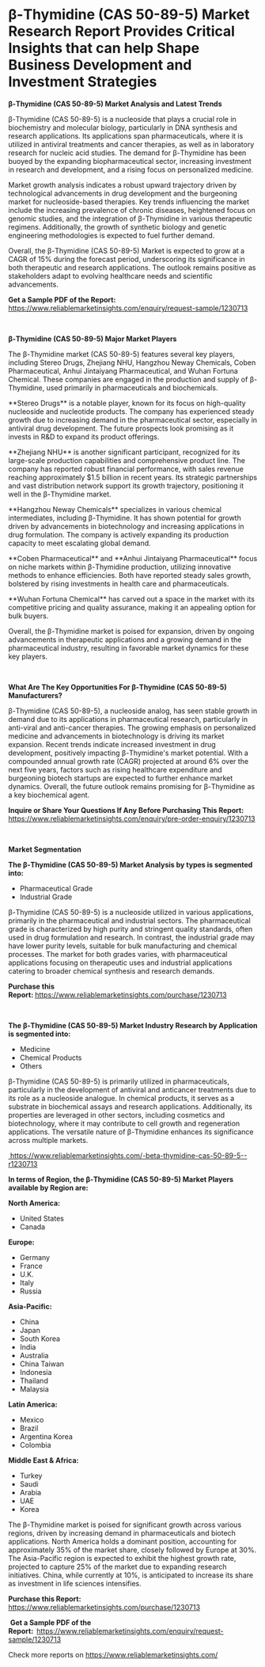<p><h1>β-Thymidine (CAS 50-89-5) Market Research Report Provides Critical Insights that can help Shape Business Development and Investment Strategies</h1></p><p><strong>β-Thymidine (CAS 50-89-5) Market Analysis and Latest Trends</strong></p>
<p><p>β-Thymidine (CAS 50-89-5) is a nucleoside that plays a crucial role in biochemistry and molecular biology, particularly in DNA synthesis and research applications. Its applications span pharmaceuticals, where it is utilized in antiviral treatments and cancer therapies, as well as in laboratory research for nucleic acid studies. The demand for β-Thymidine has been buoyed by the expanding biopharmaceutical sector, increasing investment in research and development, and a rising focus on personalized medicine. </p><p>Market growth analysis indicates a robust upward trajectory driven by technological advancements in drug development and the burgeoning market for nucleoside-based therapies. Key trends influencing the market include the increasing prevalence of chronic diseases, heightened focus on genomic studies, and the integration of β-Thymidine in various therapeutic regimens. Additionally, the growth of synthetic biology and genetic engineering methodologies is expected to fuel further demand. </p><p>Overall, the β-Thymidine (CAS 50-89-5) Market is expected to grow at a CAGR of 15% during the forecast period, underscoring its significance in both therapeutic and research applications. The outlook remains positive as stakeholders adapt to evolving healthcare needs and scientific advancements.</p></p>
<p><strong>Get a Sample PDF of the Report:&nbsp;</strong> <a href="https://www.reliablemarketinsights.com/enquiry/request-sample/1230713?utm_campaign=3064&utm_medium=2&utm_source=Github&utm_content=ia&utm_term=26032025&utm_id=b-thymidine-cas-50-89-5">https://www.reliablemarketinsights.com/enquiry/request-sample/1230713</a></p>
<p>&nbsp;</p>
<p><strong>β-Thymidine (CAS 50-89-5) Major Market Players</strong></p>
<p><p>The β-Thymidine market (CAS 50-89-5) features several key players, including Stereo Drugs, Zhejiang NHU, Hangzhou Neway Chemicals, Coben Pharmaceutical, Anhui Jintaiyang Pharmaceutical, and Wuhan Fortuna Chemical. These companies are engaged in the production and supply of β-Thymidine, used primarily in pharmaceuticals and biochemicals.</p><p>**Stereo Drugs** is a notable player, known for its focus on high-quality nucleoside and nucleotide products. The company has experienced steady growth due to increasing demand in the pharmaceutical sector, especially in antiviral drug development. The future prospects look promising as it invests in R&D to expand its product offerings.</p><p>**Zhejiang NHU** is another significant participant, recognized for its large-scale production capabilities and comprehensive product line. The company has reported robust financial performance, with sales revenue reaching approximately $1.5 billion in recent years. Its strategic partnerships and vast distribution network support its growth trajectory, positioning it well in the β-Thymidine market.</p><p>**Hangzhou Neway Chemicals** specializes in various chemical intermediates, including β-Thymidine. It has shown potential for growth driven by advancements in biotechnology and increasing applications in drug formulation. The company is actively expanding its production capacity to meet escalating global demand.</p><p>**Coben Pharmaceutical** and **Anhui Jintaiyang Pharmaceutical** focus on niche markets within β-Thymidine production, utilizing innovative methods to enhance efficiencies. Both have reported steady sales growth, bolstered by rising investments in health care and pharmaceuticals.</p><p>**Wuhan Fortuna Chemical** has carved out a space in the market with its competitive pricing and quality assurance, making it an appealing option for bulk buyers.</p><p>Overall, the β-Thymidine market is poised for expansion, driven by ongoing advancements in therapeutic applications and a growing demand in the pharmaceutical industry, resulting in favorable market dynamics for these key players.</p></p>
<p>&nbsp;</p>
<p><strong>What Are The Key Opportunities For β-Thymidine (CAS 50-89-5) Manufacturers?</strong></p>
<p><p>β-Thymidine (CAS 50-89-5), a nucleoside analog, has seen stable growth in demand due to its applications in pharmaceutical research, particularly in anti-viral and anti-cancer therapies. The growing emphasis on personalized medicine and advancements in biotechnology is driving its market expansion. Recent trends indicate increased investment in drug development, positively impacting β-Thymidine's market potential. With a compounded annual growth rate (CAGR) projected at around 6% over the next five years, factors such as rising healthcare expenditure and burgeoning biotech startups are expected to further enhance market dynamics. Overall, the future outlook remains promising for β-Thymidine as a key biochemical agent.</p></p>
<p><strong>Inquire or Share Your Questions If Any Before Purchasing This Report:</strong> <a href="https://www.reliablemarketinsights.com/enquiry/pre-order-enquiry/1230713?utm_campaign=3064&utm_medium=2&utm_source=Github&utm_content=ia&utm_term=26032025&utm_id=b-thymidine-cas-50-89-5">https://www.reliablemarketinsights.com/enquiry/pre-order-enquiry/1230713</a></p>
<p>&nbsp;</p>
<p><strong>Market Segmentation</strong></p>
<p><strong>The β-Thymidine (CAS 50-89-5) Market Analysis by types is segmented into:</strong></p>
<p><ul><li>Pharmaceutical Grade</li><li>Industrial Grade</li></ul></p>
<p><p>β-Thymidine (CAS 50-89-5) is a nucleoside utilized in various applications, primarily in the pharmaceutical and industrial sectors. The pharmaceutical grade is characterized by high purity and stringent quality standards, often used in drug formulation and research. In contrast, the industrial grade may have lower purity levels, suitable for bulk manufacturing and chemical processes. The market for both grades varies, with pharmaceutical applications focusing on therapeutic uses and industrial applications catering to broader chemical synthesis and research demands.</p></p>
<p><strong>Purchase this Report:&nbsp;</strong><a href="https://www.reliablemarketinsights.com/purchase/1230713?utm_campaign=3064&utm_medium=2&utm_source=Github&utm_content=ia&utm_term=26032025&utm_id=b-thymidine-cas-50-89-5">https://www.reliablemarketinsights.com/purchase/1230713</a></p>
<p>&nbsp;</p>
<p><strong>The β-Thymidine (CAS 50-89-5) Market Industry Research by Application is segmented into:</strong></p>
<p><ul><li>Medicine</li><li>Chemical Products</li><li>Others</li></ul></p>
<p><p>β-Thymidine (CAS 50-89-5) is primarily utilized in pharmaceuticals, particularly in the development of antiviral and anticancer treatments due to its role as a nucleoside analogue. In chemical products, it serves as a substrate in biochemical assays and research applications. Additionally, its properties are leveraged in other sectors, including cosmetics and biotechnology, where it may contribute to cell growth and regeneration applications. The versatile nature of β-Thymidine enhances its significance across multiple markets.</p></p>
<p><a href="https://www.reliablemarketinsights.com/-beta-thymidine-cas-50-89-5--r1230713?utm_campaign=3064&utm_medium=2&utm_source=Github&utm_content=ia&utm_term=26032025&utm_id=b-thymidine-cas-50-89-5">&nbsp;https://www.reliablemarketinsights.com/-beta-thymidine-cas-50-89-5--r1230713</a></p>
<p><strong>In terms of Region, the β-Thymidine (CAS 50-89-5) Market Players available by Region are:</strong></p>
<p>
    <p> <strong> North America: </strong>
        <ul>
            <li>United States</li>
            <li>Canada</li>
        </ul>
        </p> 
    <p> <strong> Europe: </strong>
        <ul>
            <li>Germany</li>
            <li>France</li>
            <li>U.K.</li>
            <li>Italy</li>
            <li>Russia</li>
        </ul>
        </p> 
    <p> <strong> Asia-Pacific: </strong>
        <ul>
            <li>China</li>
            <li>Japan</li>
            <li>South Korea</li>
            <li>India</li>
            <li>Australia</li>
            <li>China Taiwan</li>
            <li>Indonesia</li>
            <li>Thailand</li>
            <li>Malaysia</li>
        </ul>
        </p> 
    <p> <strong> Latin America: </strong>
        <ul>
            <li>Mexico</li>
            <li>Brazil</li>
            <li>Argentina Korea</li>
            <li>Colombia</li>
        </ul>
        </p> 
    <p> <strong> Middle East & Africa: </strong>
        <ul>
            <li>Turkey</li>
            <li>Saudi</li>
            <li>Arabia</li>
            <li>UAE</li>
            <li>Korea</li>
        </ul>
    </p>
    </p>
<p><p>The β-Thymidine market is poised for significant growth across various regions, driven by increasing demand in pharmaceuticals and biotech applications. North America holds a dominant position, accounting for approximately 35% of the market share, closely followed by Europe at 30%. The Asia-Pacific region is expected to exhibit the highest growth rate, projected to capture 25% of the market due to expanding research initiatives. China, while currently at 10%, is anticipated to increase its share as investment in life sciences intensifies.</p></p>
<p><strong>Purchase this Report: </strong><a href="https://www.reliablemarketinsights.com/purchase/1230713?utm_campaign=3064&utm_medium=2&utm_source=Github&utm_content=ia&utm_term=26032025&utm_id=b-thymidine-cas-50-89-5">https://www.reliablemarketinsights.com/purchase/1230713</a></p>
<p>&nbsp;<strong>Get a Sample PDF of the Report:&nbsp;&nbsp;</strong><a href="https://www.reliablemarketinsights.com/enquiry/request-sample/1230713?utm_campaign=3064&utm_medium=2&utm_source=Github&utm_content=ia&utm_term=26032025&utm_id=b-thymidine-cas-50-89-5">https://www.reliablemarketinsights.com/enquiry/request-sample/1230713</a></p>
<p><strong></strong></p>
<p>Check more reports on <a href="https://www.reliablemarketinsights.com/?utm_campaign=3064&utm_medium=2&utm_source=Github&utm_content=ia&utm_term=26032025&utm_id=b-thymidine-cas-50-89-5">https://www.reliablemarketinsights.com/</a></p>